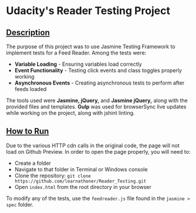 # Udacity's Reader Testing Project

## <u>Description</u>

The purpose of this project was to use Jasmine Testing Framework to implement tests for a Feed Reader. Among the tests were:

* **Variable Loading** - Ensuring variables load correctly
* **Event Functionality** - Testing click events and class toggles properly working
* **Asynchronous Events** - Creating asynchronous tests to perform after feeds loaded

The tools used were **Jasmine, jQuery,** and **Jasmine jQuery,** along with the provided files and templates. **Gulp** was used for browserSync live updates while working on the project, along with jshint linting.

## <u>How to Run</u>

Due to the various HTTP cdn calls in the original code, the page will not load on Github Preview. In order to open the page properly, you will need to:

* Create a folder
* Navigate to that folder in Terminal or Windows console
* Clone the repository: `git clone https://github.com/learnathoner/Reader_Testing.git`
* Open `index.html` from the root directory in your browser

To modify any of the tests, use the `feedreader.js` file found in the `jasmine > spec` folder.
